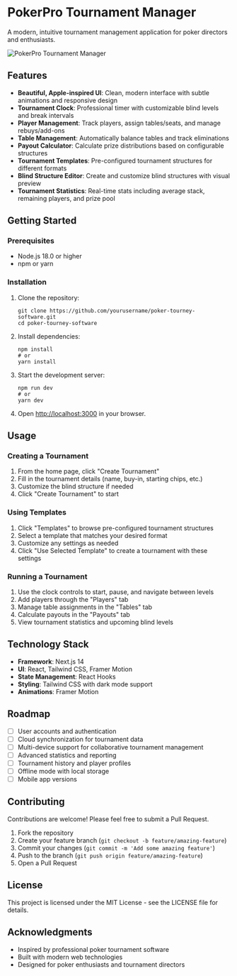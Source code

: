 # PokerPro Tournament Manager

A modern, intuitive tournament management application for poker directors and enthusiasts.

![PokerPro Tournament Manager](public/images/app-screenshot.png)

## Features

- **Beautiful, Apple-inspired UI**: Clean, modern interface with subtle animations and responsive design
- **Tournament Clock**: Professional timer with customizable blind levels and break intervals
- **Player Management**: Track players, assign tables/seats, and manage rebuys/add-ons
- **Table Management**: Automatically balance tables and track eliminations
- **Payout Calculator**: Calculate prize distributions based on configurable structures
- **Tournament Templates**: Pre-configured tournament structures for different formats
- **Blind Structure Editor**: Create and customize blind structures with visual preview
- **Tournament Statistics**: Real-time stats including average stack, remaining players, and prize pool

## Getting Started

### Prerequisites

- Node.js 18.0 or higher
- npm or yarn

### Installation

1. Clone the repository:
   ```
   git clone https://github.com/yourusername/poker-tourney-software.git
   cd poker-tourney-software
   ```

2. Install dependencies:
   ```
   npm install
   # or
   yarn install
   ```

3. Start the development server:
   ```
   npm run dev
   # or
   yarn dev
   ```

4. Open [http://localhost:3000](http://localhost:3000) in your browser.

## Usage

### Creating a Tournament

1. From the home page, click "Create Tournament"
2. Fill in the tournament details (name, buy-in, starting chips, etc.)
3. Customize the blind structure if needed
4. Click "Create Tournament" to start

### Using Templates

1. Click "Templates" to browse pre-configured tournament structures
2. Select a template that matches your desired format
3. Customize any settings as needed
4. Click "Use Selected Template" to create a tournament with these settings

### Running a Tournament

1. Use the clock controls to start, pause, and navigate between levels
2. Add players through the "Players" tab
3. Manage table assignments in the "Tables" tab
4. Calculate payouts in the "Payouts" tab
5. View tournament statistics and upcoming blind levels

## Technology Stack

- **Framework**: Next.js 14
- **UI**: React, Tailwind CSS, Framer Motion
- **State Management**: React Hooks
- **Styling**: Tailwind CSS with dark mode support
- **Animations**: Framer Motion

## Roadmap

- [ ] User accounts and authentication
- [ ] Cloud synchronization for tournament data
- [ ] Multi-device support for collaborative tournament management
- [ ] Advanced statistics and reporting
- [ ] Tournament history and player profiles
- [ ] Offline mode with local storage
- [ ] Mobile app versions

## Contributing

Contributions are welcome! Please feel free to submit a Pull Request.

1. Fork the repository
2. Create your feature branch (`git checkout -b feature/amazing-feature`)
3. Commit your changes (`git commit -m 'Add some amazing feature'`)
4. Push to the branch (`git push origin feature/amazing-feature`)
5. Open a Pull Request

## License

This project is licensed under the MIT License - see the LICENSE file for details.

## Acknowledgments

- Inspired by professional poker tournament software
- Built with modern web technologies
- Designed for poker enthusiasts and tournament directors
